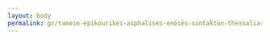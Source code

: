 ```yaml
---
layout: body
permalink: gr/tameio-epikourikes-asphalises-enoses-suntakton-thessalias-stereas-elladas-kai-euboias/
---
```


